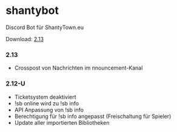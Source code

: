 # shantybot
Discord Bot für ShantyTown.eu

Download: [2.13](https://drive.google.com/file/d/1B_iemxBjwARe6D9089LRdZhQbWx_sw-_/view?usp=sharing)

### 2.13
- Crosspost von Nachrichten im nnouncement-Kanal
### 2.12-U
- Ticketsystem deaktiviert
- !sb online wird zu !sb info
- API Anpassung von !sb info
- Berechtigung für !sb info angepasst (Freischaltung für Spieler)
- Update aller importierten Bibliotheken
